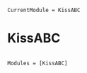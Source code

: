 ```@meta
CurrentModule = KissABC
```

# KissABC

```@index
```

```@autodocs
Modules = [KissABC]
```
